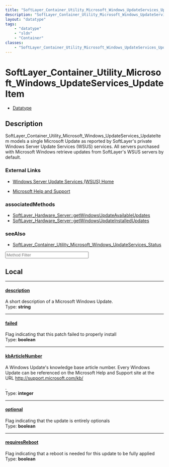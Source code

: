 ```yaml
---
title: "SoftLayer_Container_Utility_Microsoft_Windows_UpdateServices_UpdateItem"
description: "SoftLayer_Container_Utility_Microsoft_Windows_UpdateServices_UpdateItem models a single Microsoft Update as reported by... "
layout: "datatype"
tags:
    - "datatype"
    - "sldn"
    - "Container"
classes:
    - "SoftLayer_Container_Utility_Microsoft_Windows_UpdateServices_UpdateItem"
---
```


# SoftLayer_Container_Utility_Microsoft_Windows_UpdateServices_UpdateItem
<div id='service-datatype'>
    <ul id='sldn-reference-tabs'>
        <li id='datatype'> <a href='/reference/datatypes/SoftLayer_Container_Utility_Microsoft_Windows_UpdateServices_UpdateItem' >Datatype</a></li>
    </ul>
</div>

## Description 
SoftLayer_Container_Utility_Microsoft_Windows_UpdateServices_UpdateItem models a single Microsoft Update as reported by SoftLayer's private Windows Server Update Services (WSUS) services. All servers purchased with Microsoft Windows retrieve updates from SoftLayer's WSUS servers by default.

### External Links


* [Windows Server Update Services (WSUS) Home](http://technet.microsoft.com/en-us/wsus/default.aspx)


* [Microsoft Help and Support](http://support.microsoft.com/)



### associatedMethods

*  [SoftLayer_Hardware_Server::getWindowsUpdateAvailableUpdates](/reference/services/SoftLayer_Hardware_Server/getWindowsUpdateAvailableUpdates )
*  [SoftLayer_Hardware_Server::getWindowsUpdateInstalledUpdates](/reference/services/SoftLayer_Hardware_Server/getWindowsUpdateInstalledUpdates )



### seeAlso

* [SoftLayer_Container_Utility_Microsoft_Windows_UpdateServices_Status](/reference/datatypes/SoftLayer_Container_Utility_Microsoft_Windows_UpdateServices_Status )




<!-- Service Filer BEGIN -->
<div class="view-filters">
        <div class="clearfix">
            <div class="search-input-box">
                <input placeholder="Method Filter" onkeyup="titleSearch(inputId='prop-input', divId='properties', elementClass='prop-row')" 
                    type="text" id="prop-input" value="" size="30" maxlength="128" class="form-text">
            </div>
        </div>
</div>
<!-- Service Filer END -->

<div id="properties" class="content">
<div id="localProperties" class="prop-content" >

## Local
-----
[description]: #description
#### [description]
A short description of a Microsoft Windows Update.  
<span class="type-label">Type: </span>**string**

-----
[failed]: #failed
#### [failed]
Flag indicating that this patch failed to properly install  
<span class="type-label">Type: </span>**boolean**

-----
[kbArticleNumber]: #kbarticlenumber
#### [kbArticleNumber]
A Windows Update's knowledge base article number. Every Windows Update can be referenced on the Microsoft Help and Support site at the URL <nowiki>http://support.microsoft.com/kb/<article number></nowiki>.   
<span class="type-label">Type: </span>**integer**

-----
[optional]: #optional
#### [optional]
Flag indicating that the update is entirely optionals  
<span class="type-label">Type: </span>**boolean**

-----
[requiresReboot]: #requiresreboot
#### [requiresReboot]
Flag indicating that a reboot is needed for this update to be fully applied  
<span class="type-label">Type: </span>**boolean**

</div>
<!-- LOCAL PROPERTY END -->

</div>


